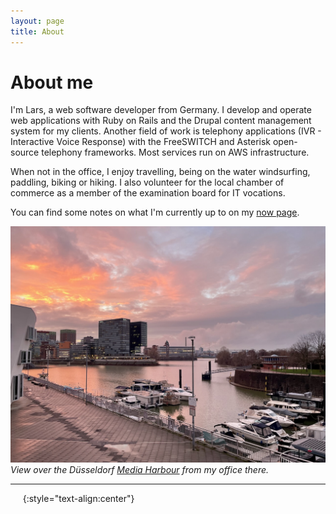 ```yaml
---
layout: page
title: About
---
```


# About me

I'm Lars, a web software developer from Germany. I develop and operate web applications with Ruby on Rails and the Drupal content management system for my clients. Another field of work is telephony applications (IVR - Interactive Voice Response) with the FreeSWITCH and Asterisk open-source telephony frameworks. Most services run on AWS infrastructure.

When not in the office, I enjoy travelling, being on the water windsurfing, paddling, biking or hiking. I also volunteer for the local chamber of commerce as a member of the examination board for IT vocations.

You can find some notes on what I'm currently up to on my [now page](/now/).

![Düsseldorf Media Harbour](/images/dus-mediaharbour.jpeg)
*View over the Düsseldorf <a href="https://www.duesseldorf.de/international/tourism/discover/media-harbour.html
">Media Harbour</a> from my office there.*

---

<a rel="me" href="https://ruby.social/@lape"><i data-feather="message-circle"></i></a>&nbsp;&nbsp;<a href="mailto:hello@larsp.dev"><i data-feather="mail"></i></a>&nbsp;&nbsp;<a href="https://github.com/lape"><i data-feather="github"></i></a>
{:style="text-align:center"}
